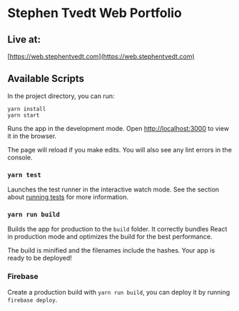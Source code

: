 # Stephen Tvedt Web Portfolio

## Live at:

[https://web.stephentvedt.com](https://web.stephentvedt.com)

## Available Scripts

In the project directory, you can run:

```
yarn install
yarn start
```

Runs the app in the development mode.
Open [http://localhost:3000](http://localhost:3000) to view it in the browser.

The page will reload if you make edits.
You will also see any lint errors in the console.

### `yarn test`

Launches the test runner in the interactive watch mode.
See the section about [running tests](#running-tests) for more information.

### `yarn run build`

Builds the app for production to the `build` folder.
It correctly bundles React in production mode and optimizes the build for the best performance.

The build is minified and the filenames include the hashes.
Your app is ready to be deployed!

### Firebase

Create a production build with `yarn run build`, you can deploy it by running `firebase deploy`.
